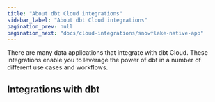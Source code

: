 ```yaml
---
title: "About dbt Cloud integrations"
sidebar_label: "About dbt Cloud integrations"
pagination_prev: null
pagination_next: "docs/cloud-integrations/snowflake-native-app"
---
```


There are many data applications that integrate with dbt Cloud. These integrations enable you to leverage the power of dbt in a number of different use cases and workflows.


## Integrations with dbt

<div className="grid--2-col">

<Card
    title="dbt Snowflake Native App (preview)"
    link="/docs/cloud-integrations/snowflake-native-app"
    body="Learn about the dbt Snowflake Native App and how you can access key dbt Cloud features within the Snowflake platform."
    icon="snowflake"/>

<Card
    title="Semantic layer integrations"
    body="Review a wide range of partners you can integrate and query with the dbt Semantic Layer."
    link="/docs/cloud-integrations/avail-sl-integrations"
    icon="dbt-bit"/>

</div>